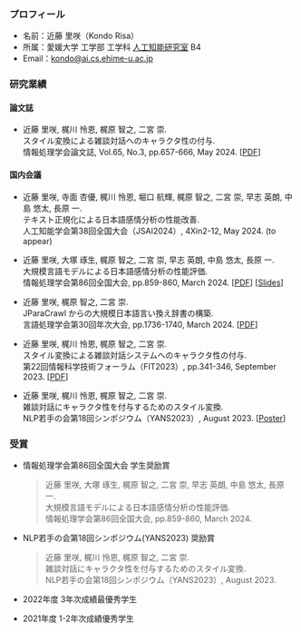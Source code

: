 ### プロフィール
- 名前：近藤 里咲（Kondo Risa）
- 所属：愛媛大学 工学部 工学科 [人工知能研究室](https://sites.google.com/view/ehime-nlp/) B4
- Email：kondo@ai.cs.ehime-u.ac.jp

### 研究業績

#### 論文誌
- 近藤 里咲, 梶川 怜恩, 梶原 智之, 二宮 崇. <br>
スタイル変換による雑談対話へのキャラクタ性の付与. <br>
情報処理学会論文誌, Vol.65, No.3, pp.657-666, May 2024. \[[PDF](https://ipsj.ixsq.nii.ac.jp/ej/?action=pages_view_main&active_action=repository_view_main_item_detail&item_id=233361&item_no=1&page_id=13&block_id=8)\]

#### 国内会議
- 近藤 里咲, 寺面 杏優, 梶川 怜恩, 堀口 航輝, 梶原 智之, 二宮 崇, 早志 英朗, 中島 悠太, 長原 一. <br>
テキスト正規化による日本語感情分析の性能改善. <br>
人工知能学会第38回全国大会（JSAI2024）, 4Xin2-12, May 2024. (to appear)

- 近藤 里咲, 大塚 琢生, 梶原 智之, 二宮 崇, 早志 英朗, 中島 悠太, 長原 一. <br>
大規模言語モデルによる日本語感情分析の性能評価. <br>
情報処理学会第86回全国大会, pp.859-860, March 2024. \[[PDF](https://moguranosenshi.sakura.ne.jp/publications/ipsj86-kondo.pdf)\] \[[Slides](https://drive.google.com/file/d/18sYuJMedTODnHz8FiARNKN5wUHbNzBwE/view?usp=sharing)\]

- 近藤 里咲, 梶原 智之, 二宮 崇. <br>
JParaCrawl からの大規模日本語言い換え辞書の構築. <br>
言語処理学会第30回年次大会, pp.1736-1740, March 2024. \[[PDF](https://www.anlp.jp/proceedings/annual_meeting/2024/pdf_dir/P6-20.pdf)\]

- 近藤 里咲, 梶川 怜恩, 梶原 智之, 二宮 崇. <br>
スタイル変換による雑談対話システムへのキャラクタ性の付与. <br>
第22回情報科学技術フォーラム（FIT2023）, pp.341-346, September 2023. \[[PDF](https://moguranosenshi.sakura.ne.jp/publications/fit2023-kondo.pdf)\]

- 近藤 里咲, 梶川 怜恩, 梶原 智之, 二宮 崇. <br>
雑談対話にキャラクタ性を付与するためのスタイル変換. <br>
NLP若手の会第18回シンポジウム（YANS2023）, August 2023. \[[Poster](http://moguranosenshi.sakura.ne.jp/files/yans2023-kondo.pdf)\]

### 受賞
- 情報処理学会第86回全国大会 学生奨励賞
  > 近藤 里咲, 大塚 琢生, 梶原 智之, 二宮 崇, 早志 英朗, 中島 悠太, 長原 一. <br>
  > 大規模言語モデルによる日本語感情分析の性能評価. <br>
  > 情報処理学会第86回全国大会, pp.859-860, March 2024.
  
- NLP若手の会第18回シンポジウム(YANS2023) 奨励賞
  > 近藤 里咲, 梶川 怜恩, 梶原 智之, 二宮 崇. <br>
  > 雑談対話にキャラクタ性を付与するためのスタイル変換. <br>
  > NLP若手の会第18回シンポジウム（YANS2023）, August 2023.

- 2022年度 3年次成績最優秀学生 <!--（コンピュータ科学コースから1名）-->
- 2021年度 1-2年次成績優秀学生 <!--（コンピュータ科学コースから3名）-->

<!--
**KondoRisa/KondoRisa** is a ✨ _special_ ✨ repository because its `README.md` (this file) appears on your GitHub profile.

Here are some ideas to get you started:

- 🔭 I’m currently working on ...
- 🌱 I’m currently learning ...
- 👯 I’m looking to collaborate on ...
- 🤔 I’m looking for help with ...
- 💬 Ask me about ...
- 📫 How to reach me: ...
- 😄 Pronouns: ...
- ⚡ Fun fact: ...
-->
